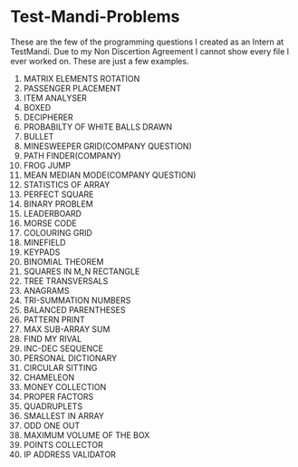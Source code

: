 # Test-Mandi-Problems
These are the few of the programming questions I created as an Intern at TestMandi. Due to my Non Discertion Agreement I cannot show every file I ever worked on. These are just a few examples.

1. MATRIX ELEMENTS ROTATION
2. PASSENGER PLACEMENT
3. ITEM ANALYSER
4. BOXED
5. DECIPHERER
6. PROBABILTY OF WHITE BALLS DRAWN
7. BULLET
8. MINESWEEPER GRID(COMPANY QUESTION)
9. PATH FINDER(COMPANY)
10. FROG JUMP
11. MEAN MEDIAN MODE(COMPANY QUESTION)
12. STATISTICS OF ARRAY
13. PERFECT SQUARE
14. BINARY PROBLEM
15. LEADERBOARD
16. MORSE CODE
17. COLOURING GRID
18. MINEFIELD
19. KEYPADS
20. BINOMIAL THEOREM
21. SQUARES IN M_N RECTANGLE
22. TREE TRANSVERSALS
23. ANAGRAMS
24. TRI-SUMMATION NUMBERS
25. BALANCED PARENTHESES
26. PATTERN PRINT
27. MAX SUB-ARRAY SUM
28. FIND MY RIVAL
29. INC-DEC SEQUENCE
30. PERSONAL DICTIONARY
31. CIRCULAR SITTING
32. CHAMELEON
33. MONEY COLLECTION
34. PROPER FACTORS
35. QUADRUPLETS
36. SMALLEST IN ARRAY
37. ODD ONE OUT
38. MAXIMUM  VOLUME OF THE BOX
39. POINTS COLLECTOR
40. IP ADDRESS VALIDATOR

